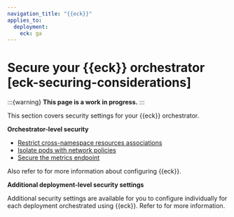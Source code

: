 ```yaml
---
navigation_title: "{{eck}}"
applies_to:
  deployment:
    eck: ga
---
```


# Secure your {{eck}} orchestrator [eck-securing-considerations]

:::{warning}
**This page is a work in progress.** 
:::

This section covers security settings for your {{eck}} orchestrator.

**Orchestrator-level security**

- [Restrict cross-namespace resources associations](/deploy-manage/deploy/cloud-on-k8s/restrict-cross-namespace-resource-associations.md)
- [Isolate pods with network policies](/deploy-manage/deploy/cloud-on-k8s/network-policies.md)
- [Secure the metrics endpoint](/deploy-manage/monitor/orchestrators/k8s-securing-metrics-endpoint.md)

Also refer to [](/deploy-manage/deploy/cloud-on-k8s/configure-eck.md) for more information about configuring {{eck}}.

**Additional deployment-level security settings**

Additional security settings are available for you to configure individually for each deployment orchestrated using {{eck}}. Refer to [](secure-your-cluster-deployment.md) for more information.

